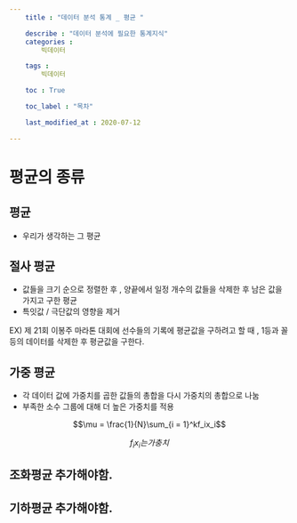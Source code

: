 ```yaml
---
    title : "데이터 분석 통계 _ 평균 "

    describe : "데이터 분석에 필요한 통계지식" 
    categories : 
        빅데이터   

    tags :
        빅데이터

    toc : True

    toc_label : "목차"        

    last_modified_at : 2020-07-12

---
```

# 평균의 종류

## 평균
* 우리가 생각하는 그 평균

## 절사 평균
* 값들을 크기 순으로 정렬한 후 , 양끝에서 일정 개수의 값들을 삭제한 후 남은 값을 가지고 구한 평균
* 특잇값 / 극단값의 영향을 제거

EX) 제 21회 이봉주 마라톤 대회에 선수들의 기록에 평균값을 구하려고 할 때 , 1등과 꼴등의 데이터를 삭제한 후 평균값을 구한다.


## 가중 평균
* 각 데이터 값에 가중치를 곱한 값들의 총합을 다시 가중치의 총합으로 나눔
* 부족한 소수 그룹에 대해 더 높은 가중치를 적용

$$\mu  = \frac{1}{N}\sum_{i = 1}^kf_ix_i$$

$$f_ix_i 는 가충치$$

## 조화평균 추가해야함.

## 기하평균 추가해야함.